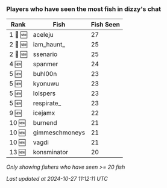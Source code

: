 ### Players who have seen the most fish in dizzy's chat
| Rank | Fish | Fish Seen |
|------|--------|-----------|
| 1 🥇 🆕 | aceleju  | 27 |
| 2 🥈 🆕 | iam_haunt_  | 25 |
| 2 🥈 🆕 | ssenario  | 25 |
| 4 🆕 | spanmer  | 24 |
| 5 🆕 | buhl00n  | 23 |
| 5 🆕 | kyonuwu  | 23 |
| 5 🆕 | lolspers  | 23 |
| 5 🆕 | respirate_  | 23 |
| 9 🆕 | icejamx  | 22 |
| 10 🆕 | burnend  | 21 |
| 10 🆕 | gimmeschmoneys  | 21 |
| 10 🆕 | vagdi  | 21 |
| 13 🆕 | konsminator  | 20 |

_Only showing fishers who have seen >= 20 fish_

_Last updated at 2024-10-27 11:12:11 UTC_